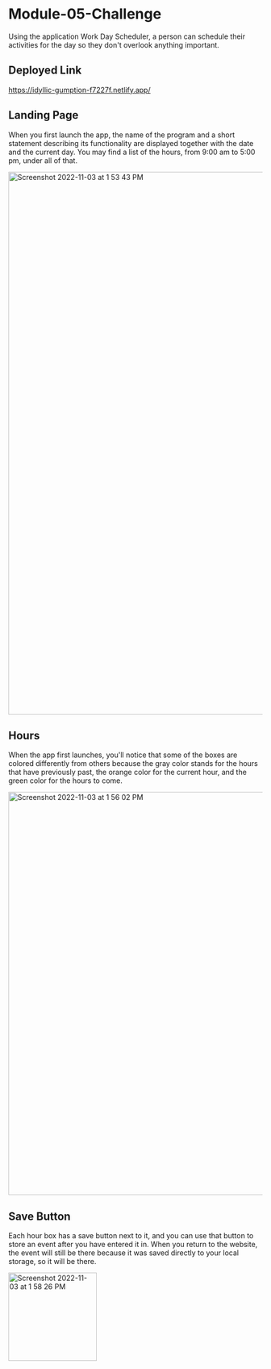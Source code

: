 # Module-05-Challenge

Using the application Work Day Scheduler, a person can schedule their activities for the day so they don't overlook anything important.

## Deployed Link

https://idyllic-gumption-f7227f.netlify.app/

## Landing Page

When you first launch the app, the name of the program and a short statement describing its functionality are displayed together with the date and the current day. You may find a list of the hours, from 9:00 am to 5:00 pm, under all of that.

<img width="1076" alt="Screenshot 2022-11-03 at 1 53 43 PM" src="https://user-images.githubusercontent.com/112728880/199831947-5ec85e27-bf50-4f50-affb-f6303e793ea4.png">

## Hours

When the app first launches, you'll notice that some of the boxes are colored differently from others because the gray color stands for the hours that have previously past, the orange color for the current hour, and the green color for the hours to come.

<img width="799" alt="Screenshot 2022-11-03 at 1 56 02 PM" src="https://user-images.githubusercontent.com/112728880/199832407-c2ca3faf-76c6-44e2-9600-3eee1af89c3e.png">

## Save Button 

Each hour box has a save button next to it, and you can use that button to store an event after you have entered it in. When you return to the website, the event will still be there because it was saved directly to your local storage, so it will be there.

<img width="175" alt="Screenshot 2022-11-03 at 1 58 26 PM" src="https://user-images.githubusercontent.com/112728880/199832916-6f2f4c63-5fa5-455f-83c6-a96bbef8d0da.png">

